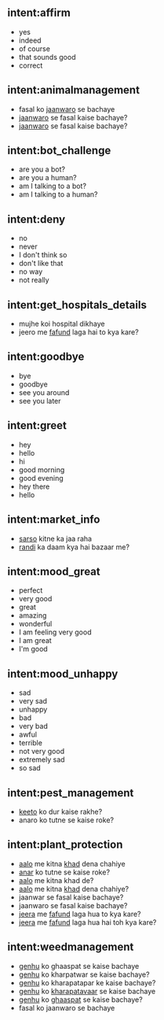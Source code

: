 ## intent:affirm
- yes
- indeed
- of course
- that sounds good
- correct

## intent:animalmanagement
- fasal ko [jaanwaro](mammals) se bachaye
- [jaanwaro](mammals) se fasal kaise bachaye?
- [jaanwaro](mammals) se fasal kaise bachaye?

## intent:bot_challenge
- are you a bot?
- are you a human?
- am I talking to a bot?
- am I talking to a human?

## intent:deny
- no
- never
- I don't think so
- don't like that
- no way
- not really

## intent:get_hospitals_details
- mujhe koi hospital dikhaye
- jeero me [fafund](microorganisms) laga hai to kya kare?

## intent:goodbye
- bye
- goodbye
- see you around
- see you later

## intent:greet
- hey
- hello
- hi
- good morning
- good evening
- hey there
- hello

## intent:market_info
- [sarso](crop) kitne ka jaa raha
- [randi](crop) ka daam kya hai bazaar me?

## intent:mood_great
- perfect
- very good
- great
- amazing
- wonderful
- I am feeling very good
- I am great
- I'm good

## intent:mood_unhappy
- sad
- very sad
- unhappy
- bad
- very bad
- awful
- terrible
- not very good
- extremely sad
- so sad

## intent:pest_management
- [keeto](pests) ko dur kaise rakhe?
- anaro ko tutne se kaise roke?

## intent:plant_protection
- [aalo](crop) me kitna [khad](nurient_suppliers) dena chahiye
- [anar](fruits:anaro) ko tutne se kaise roke?
- [aalo](crop) me kitna khad de?
- [aalo](crop) me kitna [khad](nurient_suppliers) dena chahiye?
- jaanwar se fasal kaise bachaye?
- jaanwaro se fasal kaise bachaye?
- [jeera](plants:jeero) me [fafund](microorganisms) laga hua to kya kare?
- [jeera](plants:jeero) me [fafund](microorganisms) laga hua hai toh kya kare?

## intent:weedmanagement
- [genhu](crop) ko ghaaspat se kaise bachaye
- [genhu](crop) ko kharpatwar se kaise bachaye?
- [genhu](crop) ko kharapatapar ke kaise bachaye?
- [genhu](crop) ko [kharapatavaar](plant:ghaaspat) se kaise bachaye
- [genhu](crop) ko [ghaaspat](plant) se kaise bachaye?
- fasal ko jaanwaro se bachaye

